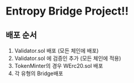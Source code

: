 # Entropy Bridge Project!!
## 배포 순서
  1. Validator.sol 배포 (모든 체인에 배포)
  2. Validator.sol 에 검증인 추가 (모든 체인에 적용)
  3. TokenMinter의 경우 WErc20.sol 배포
  4. 각 유형의 Bridge배포
   
